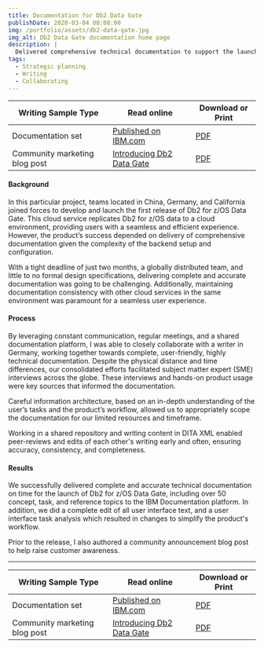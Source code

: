 ```yaml
---
title: Documentation for Db2 Data Gate
publishDate: 2020-03-04 00:00:00
img: /portfolio/assets/db2-data-gate.jpg
img_alt: Db2 Data Gate documentation home page
description: |
  Delivered comprehensive technical documentation to support the launch of a new cloud service product in 2 months by closely collaborating with a global development team.
tags:
  - Strategic planning
  - Writing
  - Collaborating
---
```


| Writing Sample Type           | Read online                                                                                                                                              | Download or Print                                                   |
| ----------------------------- | -------------------------------------------------------------------------------------------------------------------------------------------------------- | ------------------------------------------------------------------- |
| Documentation set             | [Published on IBM.com](https://www.ibm.com/docs/en/cloud-paks/cp-data/3.5.0?topic=services-db2-data-gate)                                                | [PDF](../portfolio/assets/pdf/Michael-Wendel-technical-sample1.pdf) |
| Community marketing blog post | [Introducing Db2 Data Gate](https://community.ibm.com/community/user/datamanagement/blogs/mike-wendel1/2020/06/19/introducing-ibm-db2-for-zos-data-gate) | [PDF](../portfolio/assets/pdf/Michael-Wendel-blog-sample.pdf)       |

#### Background

In this particular project, teams located in China, Germany, and California joined forces to develop and launch the first release of Db2 for z/OS Data Gate. This cloud service replicates Db2 for z/OS data to a cloud environment, providing users with a seamless and efficient experience. However, the product’s success depended on delivery of comprehensive documentation given the complexity of the backend setup and configuration.

With a tight deadline of just two months, a globally distributed team, and little to no formal design specifications, delivering complete and accurate documentation was going to be challenging. Additionally, maintaining documentation consistency with other cloud services in the same environment was paramount for a seamless user experience.

#### Process

By leveraging constant communication, regular meetings, and a shared documentation platform, I was able to closely collaborate with a writer in Germany, working together towards complete, user-friendly, highly technical documentation. Despite the physical distance and time differences, our consolidated efforts facilitated subject matter expert (SME) interviews across the globe. These interviews and hands-on product usage were key sources that informed the documentation.

Careful information architecture, based on an in-depth understanding of the user’s tasks and the product’s workflow, allowed us to appropriately scope the documentation for our limited resources and timeframe.

Working in a shared repository and writing content in DITA XML enabled peer-reviews and edits of each other's writing early and often, ensuring accuracy, consistency, and completeness.

#### Results

We successfully delivered complete and accurate technical documentation on time for the launch of Db2 for z/OS Data Gate, including over 50 concept, task, and reference topics to the IBM Documentation platform. In addition, we did a complete edit of all user interface text, and a user interface task analysis which resulted in changes to simplify the product's workflow.

Prior to the release, I also authored a community announcement blog post to help raise customer awareness.

---

| Writing Sample Type           | Read online                                                                                                                                              | Download or Print                                                   |
| ----------------------------- | -------------------------------------------------------------------------------------------------------------------------------------------------------- | ------------------------------------------------------------------- |
| Documentation set             | [Published on IBM.com](https://www.ibm.com/docs/en/cloud-paks/cp-data/3.5.0?topic=services-db2-data-gate)                                                | [PDF](../portfolio/assets/pdf/Michael-Wendel-technical-sample1.pdf) |
| Community marketing blog post | [Introducing Db2 Data Gate](https://community.ibm.com/community/user/datamanagement/blogs/mike-wendel1/2020/06/19/introducing-ibm-db2-for-zos-data-gate) | [PDF](../portfolio/assets/pdf/Michael-Wendel-blog-sample.pdf)       |
